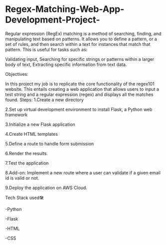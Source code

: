 # Regex-Matching-Web-App-Development-Project-

Regular expression (RegEx) matching is a method of searching, finding, and manipulating text based on patterns. It allows you to define a pattern, or a set of rules, and then search within a text for instances that match that pattern. This is useful for tasks such as:

Validating input,
Searching for specific strings or patterns within a larger body of text,
Extracting specific information from text data.


Objectives:

In this project my job is to replicate the core functionality of the regex101 website. This entails creating a web application that allows users to input a test string and a regular expression (regex) and displays all the matches found.
Steps:
1.Create a new directory

2.Set up virtual development environment to install Flask, a Python web framework

3.Initialize a new Flask application

4.Create HTML templates

5.Define a route to handle form submission

6.Render the results

7.Test the application

8.Add-on: Implement a new route where a user can validate if a given email id is valid or not.

9.Deploy the application on AWS Cloud.


Tech Stack used🛠


-Python

-Flask

-HTML

-CSS
